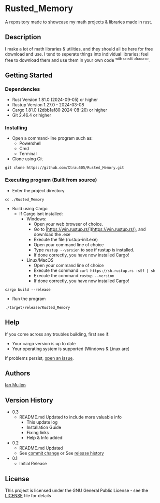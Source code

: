 # Rusted_Memory

A repository made to showcase my math projects & libraries made in rust.

## Description

I make a lot of math libraries & utilities, and they should all be here for free download and use.
I tend to seperate things into individual libraries; feel free to download them and use them in your own code <sup>with credit ofcourse</sup>.

## Getting Started

### Dependencies

* Rust Version 1.81.0 (2024-09-05) or higher
* Rustup Version 1.27.0 - 2024-03-08
* Cargo 1.81.0 (2dbb1af80 2024-08-20) or higher
* Git 2.46.4 or higher

### Installing

* Open a command-line program such as:
    * Powershell
    * Cmd
    * Terminal
* Clone using Git
```
git clone https://github.com/Xtrau505/Rusted_Memory.git
```

### Executing program (Built from source)

* Enter the project directory
```
cd ./Rusted_Memory
```
* Build using Cargo
   * If Cargo isnt installed:
       * Windows:
           * Open your web browser of choice.
           * Go to [https://win.rustup.rs/](https://win.rustup.rs/), and download the .exe
           * Execute the file (rustup-init.exe)
           * Open your command line of choice
           * Type `rustup --version` to see if rustup is installed.
           * If done correctly, you have now installed Cargo!
       * Linux/MacOS
           * Open your command line of choice
           * Execute the command `curl https://sh.rustup.rs -sSf | sh`
           * Execute the command `rustup --version`
           * If done correctly, you have now installed Cargo!
```
cargo build --release
```
* Run the program
```
./target/release/Rusted_Memory
```

## Help

If you come across any troubles building, first see if:
* Your cargo version is up to date
* Your operating system is supported (Windows & Linux are)

If problems persist, [open an issue](https://github.com/Xtrau505/Rusted_Memory/issues).

## Authors

[Ian Mullen](mailto:zephyros@zephyros1938.org)

## Version History
* 0.3
    * README.md Updated to include more valuable info
        * This update log
        * Installation Guide
        * Fixing links
        * Help & Info added
* 0.2
    * README.md Updated
    * See [commit change](https://github.com/Xtrau505/Rusted_Memory/commit/main) or See [release history](https://github.com/Xtrau505/Rusted_Memory/releases)
* 0.1
    * Initial Release

## License

This project is licensed under the GNU General Public License - see the [LICENSE](LICENSE) file for details

